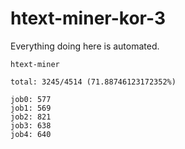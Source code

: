 # htext-miner-kor-3

Everything doing here is automated.

```
htext-miner

total: 3245/4514 (71.88746123172352%)

job0: 577
job1: 569
job2: 821
job3: 638
job4: 640
```
